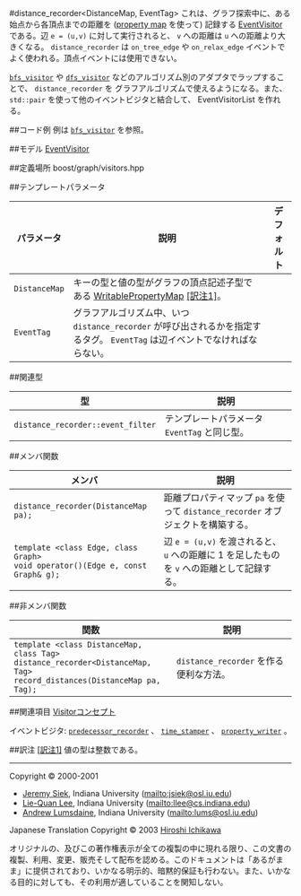 #distance_recorder<DistanceMap, EventTag>
これは、グラフ探索中に、ある始点から各頂点までの距離を ([property map](../property_map.md) を使って) 記録する [EventVisitor](./EventVisitor.md) である。辺 `e = (u,v)` に対して実行されると、 `v` への距離は `u` への距離より大きくなる。 `distance_recorder` は `on_tree_edge` や `on_relax_edge` イベントでよく使われる。頂点イベントには使用できない。

[`bfs_visitor`](./bfs_visitor.md) や [`dfs_visitor`](./dfs_visitor.md) などのアルゴリズム別のアダプタでラップすることで、 `distance_recorder` を グラフアルゴリズムで使えるようになる。また、`std::pair` を使って他のイベントビジタと結合して、 EventVisitorList を作れる。


##コード例
例は [`bfs_visitor`](./bfs_visitor.md) を参照。


##モデル
[EventVisitor](./EventVisitor.md)


##定義場所
boost/graph/visitors.hpp


##テンプレートパラメータ

| パラメータ | 説明 | デフォルト |
|------------|------|------------|
| `DistanceMap` | キーの型と値の型がグラフの頂点記述子型である [WritablePropertyMap](../property_map/WritablePropertyMap.md) [[訳注1]](#translate_note_1)。 |
| `EventTag`    | グラフアルゴリズム中、いつ `distance_recorder` が呼び出されるかを指定するタグ。 `EventTag` は辺イベントでなければならない。 |


##関連型

| 型 | 説明 |
|----|------|
| `distance_recorder::event_filter` | テンプレートパラメータ `EventTag` と同じ型。 |


##メンバ関数

| メンバ | 説明 |
|--------|------|
| `distance_recorder(DistanceMap pa);` | 距離プロパティマップ `pa` を使って `distance_recorder` オブジェクトを構築する。 |
| `template <class Edge, class Graph>`<br/> `void operator()(Edge e, const Graph& g);` | 辺 `e = (u,v)` を渡されると、 `u` への距離に 1 を足したものを `v` への距離として記録する。 |


##非メンバ関数

| 関数 | 説明 |
|------|------|
| `template <class DistanceMap, class Tag>`<br/> `distance_recorder<DistanceMap, Tag>`<br/> `record_distances(DistanceMap pa, Tag);` | `distance_recorder` を作る便利な方法。 |


##関連項目
[Visitorコンセプト](./visitor_concepts.md)

イベントビジタ: [`predecessor_recorder`](./predecessor_recorder.md) 、 [`time_stamper`](./time_stamper.md) 、 [`property_writer`](./property_writer.md) 。


##訳注
<a name="translate_note_1" href="#translate_note_1">[訳注1]</a> 値の型は整数である。


***
Copyright © 2000-2001

- [Jeremy Siek](http://www.boost.org/doc/libs/1_31_0/people/jeremy_siek.htm), Indiana University (<mailto:jsiek@osl.iu.edu>)
- [Lie-Quan Lee](http://www.boost.org/doc/libs/1_31_0/people/liequan_lee.htm), Indiana University (<mailto:llee@cs.indiana.edu>)
- [Andrew Lumsdaine](http://www.osl.iu.edu/~lums), Indiana University (<mailto:lums@osl.iu.edu>)

Japanese Translation Copyright © 2003 [Hiroshi Ichikawa](mailto:gimite@mx12.freecom.ne.jp)

オリジナルの、及びこの著作権表示が全ての複製の中に現れる限り、この文書の複製、利用、変更、販売そして配布を認める。このドキュメントは「あるがまま」に提供されており、いかなる明示的、暗黙的保証も行わない。また、いかなる目的に対しても、その利用が適していることを関知しない。

